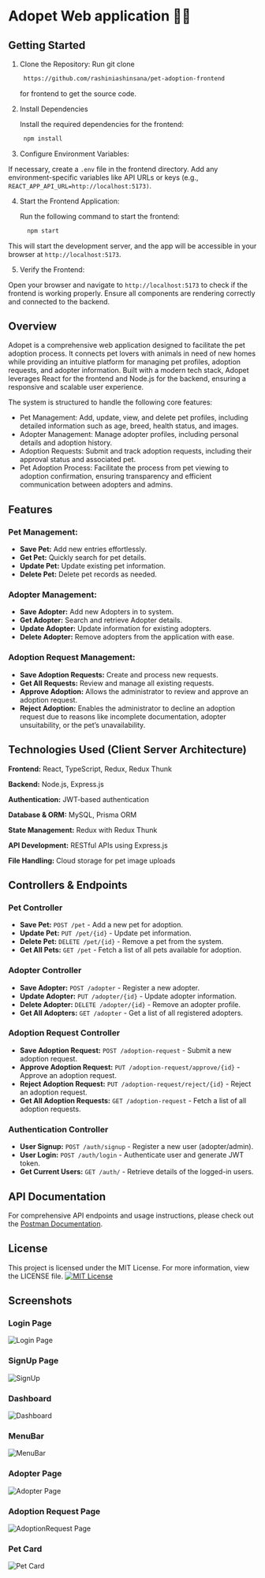 # Adopet Web application 🐶🐱

## Getting Started

1. Clone the Repository: Run git clone
   ```bash
    https://github.com/rashiniashinsana/pet-adoption-frontend
   ```
   for frontend to get the source code.

2. Install Dependencies
  
   Install the required dependencies for the frontend:
    ```bash
     npm install
    ```
3. Configure Environment Variables:

  If necessary, create a `.env` file in the frontend directory.
  Add any environment-specific variables like API URLs or keys (e.g.,     `REACT_APP_API_URL=http://localhost:5173)`.

4. Start the Frontend Application:

   Run the following command to start the frontend:
   ```bash
     npm start
   ```
  This will start the development server, and the app will be accessible in your browser at `http://localhost:5173`.
     
5. Verify the Frontend:
   
  Open your browser and navigate to `http://localhost:5173` to check if the frontend is 
  working properly. Ensure all components are rendering correctly and connected to the backend.

## Overview

Adopet is a comprehensive web application designed to facilitate the pet adoption process. It connects pet lovers with animals in need of new homes while providing an intuitive platform for managing pet profiles, adoption requests, and adopter information. Built with a modern tech stack, Adopet leverages React for the frontend and Node.js for the backend, ensuring a responsive and scalable user experience.

The system is structured to handle the following core features:

- Pet Management: Add, update, view, and delete pet profiles, including detailed information such as age, breed, health status, and images.
- Adopter Management: Manage adopter profiles, including personal details and adoption history.
- Adoption Requests: Submit and track adoption requests, including their approval status and associated pet.
- Pet Adoption Process: Facilitate the process from pet viewing to adoption confirmation, ensuring transparency and efficient communication between adopters and admins.



## Features

### Pet Management:
- **Save Pet:** Add new entries effortlessly.
- **Get Pet:** Quickly search for pet details.
- **Update Pet:** Update existing pet information.
- **Delete Pet:** Delete pet records as needed.

### Adopter Management:
- **Save Adopter:** Add new Adopters in to system.
- **Get Adopter:** Search and retrieve Adopter details.
- **Update Adopter:** Update information for existing adopters.
- **Delete Adopter:** Remove adopters from the application with ease.

### Adoption Request Management:
- **Save Adoption Requests:** Create and process new requests.
- **Get All Requests:** Review and manage all existing requests.
- **Approve Adoption:** Allows the administrator to review and approve an adoption request.
- **Reject Adoption:** Enables the administrator to decline an adoption request due to reasons like incomplete documentation, adopter unsuitability, or the pet’s unavailability.

## Technologies Used (Client Server Architecture)


**Frontend:** React, TypeScript, Redux, Redux Thunk

**Backend:** Node.js, Express.js

**Authentication:** JWT-based authentication

**Database & ORM:** MySQL, Prisma ORM

**State Management:** Redux with Redux Thunk

**API Development:** RESTful APIs using Express.js

**File Handling:** Cloud storage for pet image uploads

## Controllers & Endpoints  

### **Pet Controller**  
- **Save Pet:** `POST /pet` - Add a new pet for adoption.  
- **Update Pet:** `PUT /pet/{id}` - Update pet information.  
- **Delete Pet:** `DELETE /pet/{id}` - Remove a pet from the system.  
- **Get All Pets:** `GET /pet` - Fetch a list of all pets available for adoption.  

### **Adopter Controller**  
- **Save Adopter:** `POST /adopter` - Register a new adopter.  
- **Update Adopter:** `PUT /adopter/{id}` - Update adopter information.  
- **Delete Adopter:** `DELETE /adopter/{id}` - Remove an adopter profile.  
- **Get All Adopters:** `GET /adopter` - Get a list of all registered adopters.  

### **Adoption Request Controller**  
- **Save Adoption Request:** `POST /adoption-request` - Submit a new adoption request.   
- **Approve Adoption Request:** `PUT /adoption-request/approve/{id}` - Approve an adoption request.  
- **Reject Adoption Request:** `PUT /adoption-request/reject/{id}` - Reject an adoption request.  
- **Get All Adoption Requests:** `GET /adoption-request` - Fetch a list of all adoption requests.  

### **Authentication Controller**  
- **User Signup:** `POST /auth/signup` - Register a new user (adopter/admin).  
- **User Login:** `POST /auth/login` - Authenticate user and generate JWT token.  
- **Get Current Users:** `GET /auth/` - Retrieve details of the logged-in users.
 
   
## API Documentation

For comprehensive API endpoints and usage instructions, please check out the [Postman Documentation](https://documenter.getpostman.com/view/36642476/2sAYdfrBv7).
## License

This project is licensed under the MIT License. For more information, view the LICENSE file.
[![MIT License](https://img.shields.io/badge/License-MIT-green.svg)](LICENSE.md)
## Screenshots


### Login Page
![Login Page](screenshots/SignIn.png)

### SignUp Page
![SignUp](screenshots/SignUp.png)

### Dashboard
![Dashboard](screenshots/Dashboard.png)

### MenuBar
![MenuBar](screenshots/MenuBar.png)

### Adopter Page
![Adopter Page](screenshots/AdopterPage.png)

### Adoption Request Page
![AdoptionRequest Page](screenshots/AdoptionRequestPage.png)

### Pet Card
![Pet Card](screenshots/PetCard.png)







